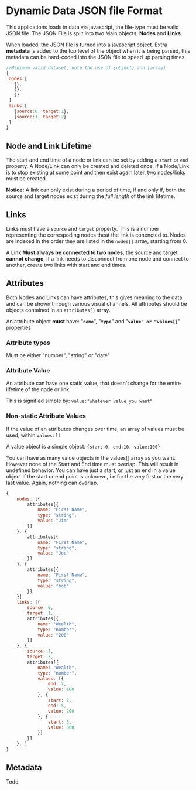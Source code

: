 # Dynamic Data JSON file Format

This applications loads in data via javascript, the file-type must be valid JSON file.
The JSON File is split into two Main objects, **Nodes** and **Links**.

When loaded, the JSON file is turned into a javascript object. Extra **metadata** is added to the top level of the object when it is being parsed, this metadata can be hard-coded into the JSON file to speed up parsing times.

```javascript
//Minimum valid dataset, note the use of {object} and [array]
{
 nodes:[
   {},
   {},
   {}
 ]
 links:[
   {source:0, target:1},
   {source:1, target:2}
 ]
}
```

## Node and Link Lifetime
The start and end time of a node or link can be set by adding a ``start`` or ``end`` property.
A Node/Link can only be created and deleted once, if a Node/Link is to stop existing at some point and then exist again later, two nodes/links must be created.

**Notice:** A link can only exist during a period of time, if and only if, both the source and target nodes exist during the *full length* of the link lifetime.

## Links
Links must have a ``source`` and ``target`` property. 
This is a number representing the correspoding nodes theat the link is conencted to.
Nodes are indexed in the order they are listed in the `nodes[]` array, starting from 0.

A Link **Must always be connected to two nodes**, the source and target **cannot change**, 
If a link needs to disconnect from one node and connect to another, create two links with start and end times.

## Attributes
Both Nodes and Links can have attributes, this gives meaning to the data and can be shown through various visual channels.
All attributes should be objects contained in an `attributes[]` array.

An attribute object **must** have: "**`name`**", "**`type`**" and "**`value" or "values[]`**" properties 
### Attribute types
Must be either "number", "string" or "date"

### Attribute Value
An attribute can have one static value, that doesn't change for the entire lifetime of the node or link.

This is signified simple by:  ``value:"whatever value you want"``

### Non-static Attribute Values
If the value of an attributes changes over time, an array of values must be used, within   ``values:[]``

A value object is a simple object: ``{start:0, end:10, value:100}``

You can have as many value objects in the values[] array as you want.
However none of the Start and End time must overlap. This will result in undefined behavior.
You can have just a start, or just an end in a value object if the start or end point is unknown, i.e for the very first or the very last value.
Again, nothing can overlap.
```javascript
{
    nodes: [{
        attributes[{
            name: "First Name",
            type: "string",
            value: "Jim"
        }]
    }, {
        attributes[{
            name: "First Name",
            type: "string",
            value: "Joe"
        }]
    }, {
        attributes[{
            name: "First Name",
            type: "string",
            value: "bob"
        }]
    }]
    links: [{
        source: 0,
        target: 1,
        attributes[{
            name: "Wealth",
            type: "number",
            value: "200"
        }]
    }, {
        source: 1,
        target: 2,
        attributes[{
            name: "Wealth",
            type: "number",
            values: [{
                end: 2,
                value: 100
            }, {
                start: 2,
                end: 5,
                value: 200
            }, {
                start: 5,
                value: 300
            }]
        }]
    }, ]
}
```

## Metadata

Todo